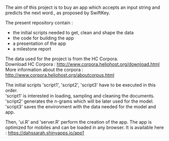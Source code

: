The aim of this project is to buy an app which accepts an input string and predicts the next word., as proposed by SwiftKey.

The present repository contain :
   - the initial scripts needed to get, clean and shape the data 
   - the code for building the app
   - a presentation of the app
   - a milestone report

The data used for the project is from the HC Corpora.   
Download HC Corpora : http://www.corpora.heliohost.org/download.html   
More information about the corpora :  http://www.corpora.heliohost.org/aboutcorpus.html   

The initial scripts 'script1', 'script2', 'script3' have to be executed in this order.   
'script1' is interested in loading, sampling and cleaning the documents.  
'script2' generates the n-grams which will be later used for the model.   
'script3' saves the environment with the data needed for the model and app.

Then, 'ui.R' and 'server.R' perform the creation of the app. The app is optimized for mobiles and can be loaded in any browser.
It is available here : https://dahssarah.shinyapps.io/app1



